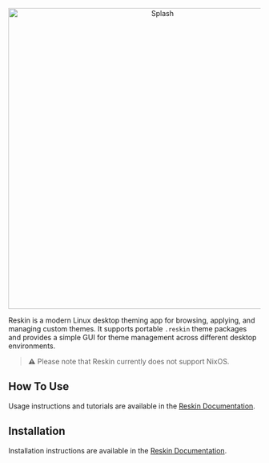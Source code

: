 <p align="center">
  <img src="https://raw.githubusercontent.com/iamnotmega/reskin/main/public/assets/splash.svg" alt="Splash" width="600"/>
</p>

Reskin is a modern Linux desktop theming app for browsing, applying, and managing custom themes. It supports portable `.reskin` theme packages and provides a simple GUI for theme management across different desktop environments.

> **⚠️** Please note that Reskin currently does not support NixOS.

## How To Use

Usage instructions and tutorials are available in the [Reskin Documentation](https://reskinapp.github.io/guides/how-to-use/welcome).

## Installation

Installation instructions are available in the [Reskin Documentation](https://reskinapp.github.io/guides/quick-start/prerequisites/).
